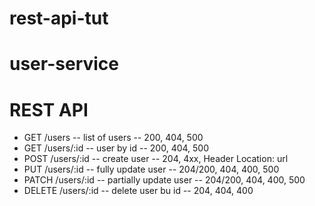 # rest-api-tut

# user-service

# REST API

* GET /users -- list of users -- 200, 404, 500
* GET /users/:id -- user by id -- 200, 404, 500
* POST /users/:id -- create user -- 204, 4xx, Header Location: url
* PUT /users/:id -- fully update user -- 204/200, 404, 400, 500
* PATCH /users/:id -- partially update user -- 204/200, 404, 400, 500
* DELETE /users/:id -- delete user bu id -- 204, 404, 400